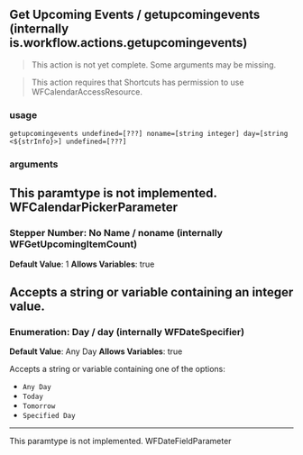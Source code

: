 
## Get Upcoming Events / getupcomingevents (internally is.workflow.actions.getupcomingevents)

> This action is not yet complete. Some arguments may be missing.


> This action requires that Shortcuts has permission to use WFCalendarAccessResource.

### usage
`getupcomingevents undefined=[???] noname=[string integer] day=[string <${strInfo}>] undefined=[???]`

### arguments
This paramtype is not implemented. WFCalendarPickerParameter
---
### Stepper Number: No Name / noname (internally WFGetUpcomingItemCount)
**Default Value**: 1
**Allows Variables**: true


Accepts a string 
or variable
containing an integer value.
---
### Enumeration: Day / day (internally WFDateSpecifier)
**Default Value**: Any Day
**Allows Variables**: true


Accepts a string 
or variable
containing one of the options:

- `Any Day`
- `Today`
- `Tomorrow`
- `Specified Day`
---
This paramtype is not implemented. WFDateFieldParameter
